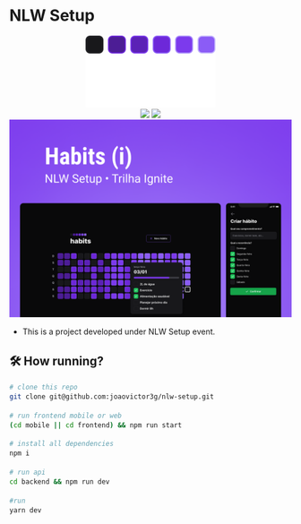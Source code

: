 # NLW Setup

<div align="center"><img src=".github/assets/logo.svg" /></div>

<div align="center">
    <img src="https://img.shields.io/badge/joaovictor3g-NLW_Setup" />
    <img src="https://img.shields.io/badge/license-MIT-green"/>
</div>

<img src=".github/assets/nlw-cover.png" />

- This is a project developed under NLW Setup event.

## 🛠️ How running?

```bash
# clone this repo
git clone git@github.com:joaovictor3g/nlw-setup.git

# run frontend mobile or web
(cd mobile || cd frontend) && npm run start

# install all dependencies
npm i

# run api
cd backend && npm run dev

#run
yarn dev
```
